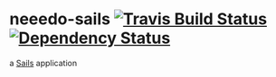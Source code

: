 # neeedo-sails <a href='https://travis-ci.org/neeedo/neeedo-sails'><img src="https://travis-ci.org/neeedo/neeedo-sails.svg?branch=master" alt="Travis Build Status"/></a> <a href='https://www.versioneye.com/user/projects/552e45184379b22cee000004'><img src='https://www.versioneye.com/user/projects/552e45184379b22cee000004/badge.svg?style=flat' alt="Dependency Status" /></a>

a [Sails](http://sailsjs.org) application
